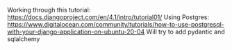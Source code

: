 Working through this tutorial: https://docs.djangoproject.com/en/4.1/intro/tutorial01/
Using Postgres: https://www.digitalocean.com/community/tutorials/how-to-use-postgresql-with-your-django-application-on-ubuntu-20-04
Will try to add pydantic and sqlalchemy 
